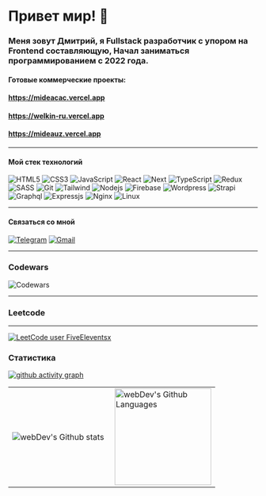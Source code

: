 # Привет мир! 👋
### Меня зовут Дмитрий, я Fullstack разработчик с упором на Frontend составляющую, Начал заниматься программированием с 2022 года.
#### Готовые коммерческие проекты:
#### https://mideacac.vercel.app
#### https://welkin-ru.vercel.app
#### https://mideauz.vercel.app
***
#### Мой стек технологий
![HTML5](https://img.shields.io/badge/html-%23E34F26.svg?style=for-the-badge&logo=html5&logoColor=white)
![CSS3](https://img.shields.io/badge/css-%231572B6.svg?style=for-the-badge&logo=css3&logoColor=white)
![JavaScript](https://img.shields.io/badge/Javascript-%23323330.svg?style=for-the-badge&logo=javascript&logoColor=%23F7DF1E)
![React](https://img.shields.io/badge/react-%2320232a.svg?style=for-the-badge&logo=react&logoColor=%2361DAFB)
![Next](https://img.shields.io/badge/next.js-000000?style=for-the-badge&logo=nextdotjs&logoColor=white)
![TypeScript](https://img.shields.io/badge/typescript-%23007ACC.svg?style=for-the-badge&logo=typescript&logoColor=white)
![Redux](https://img.shields.io/badge/redux_toolkit-%23593d88.svg?style=for-the-badge&logo=redux&logoColor=white)
![SASS](https://img.shields.io/badge/SASS-hotpink.svg?style=for-the-badge&logo=SASS&logoColor=white)
![Git](https://img.shields.io/badge/GIT-E44C30?style=for-the-badge&logo=git&logoColor=white)
![Tailwind](https://img.shields.io/badge/Tailwind_CSS-38B2AC?style=for-the-badge&logo=tailwind-css&logoColor=white)
![Nodejs](https://img.shields.io/badge/Node%20js-339933?style=for-the-badge&logo=nodedotjs&logoColor=white)
![Firebase](https://img.shields.io/badge/firebase-ffca28?style=for-the-badge&logo=firebase&logoColor=black)
![Wordpress](https://img.shields.io/badge/Wordpress-21759B?style=for-the-badge&logo=wordpress&logoColor=white)
![Strapi](https://img.shields.io/badge/strapi-2F2E8B?style=for-the-badge&logo=strapi&logoColor=white)
![Graphql](https://img.shields.io/badge/GraphQl-E10098?style=for-the-badge&logo=graphql&logoColor=white)
![Expressjs](https://img.shields.io/badge/Express%20js-000000?style=for-the-badge&logo=express&logoColor=white)
![Nginx](https://img.shields.io/badge/nginx-%23009639.svg?style=for-the-badge&logo=nginx&logoColor=white)
![Linux](https://img.shields.io/badge/Linux-FCC624?style=for-the-badge&logo=linux&logoColor=black)
***
#### Связаться со мной
[![Telegram](https://img.shields.io/badge/Telegram-2CA5E0?style=for-the-badge&logo=telegram&logoColor=white)](https://t.me/Lraytsx)
[![Gmail](https://img.shields.io/badge/Gmail-D14836?style=for-the-badge&logo=gmail&logoColor=white)](mailto:dmitriifrs@gmail.com)
***
### Codewars
![Codewars](https://www.codewars.com/users/Leengray/badges/large)
***
### Leetcode 
***
[![LeetCode user FiveEleventsx](https://img.shields.io/badge/dynamic/json?style=for-the-badge&labelColor=black&color=%23ffa116&label=Solved&query=solvedOverTotal&url=https%3A%2F%2Fleetcode-badge.vercel.app%2Fapi%2Fusers%2FFiveEleventsx&logo=leetcode&logoColor=yellow)](https://leetcode.com/FiveEleventsx/)
### Статистика
[![github activity graph](https://github-readme-activity-graph.vercel.app/graph?username=DmitriiFRS&theme=tokyo-night)](https://github.com/DmitriiFRS/github-readme-activity-graph)
<table>
  <tr>
    <td>
      <img align="left" src="http://github-readme-streak-stats.herokuapp.com?user=DmitriiFRS&theme=dark&background=000000" alt="webDev's Github stats" />
    </td>
    <td>
      <img height="195px" align="right" alt="webDev's Github Languages" src="https://github-readme-stats-sigma-five.vercel.app/api/top-langs/?username=DmitriiFRS&layout=compact&theme=vision-friendly-dark" />
    </td>
  </tr>
</table>
